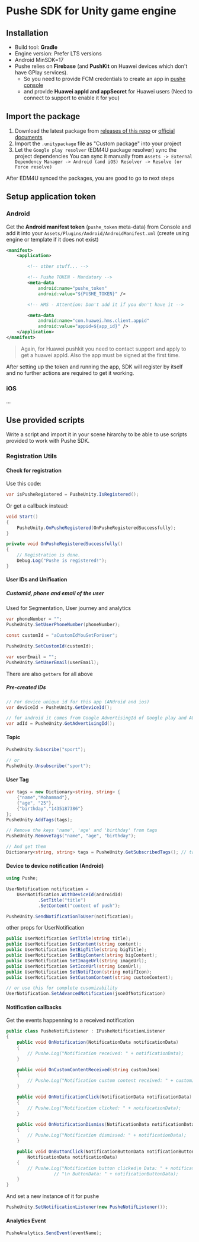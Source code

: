 # Pushe SDK for Unity game engine

## Installation

 * Build tool: **Gradle**
 * Engine version: Prefer LTS versions  
 * Android MinSDK=17  
 * Pushe relies on **Firebase** (and **PushKit** on Huawei devices which don't have GPlay services).
   * So you need to provide FCM credentials to create an app in [pushe console](https://console.pushe.co)
   * and provide **Huawei appId and appSecret** for Huawei users  (Need to connect to support to enable it for you)
 
## Import the package

1. Download the latest package from [releases of this repo](https://github.com/pusheco/pushe-unity/releases) or [official documents](https://docs.pushe.co/docs/unity/intro)
2. Import the `.unitypackage` file as "Custom package" into your project
3. Let the `Google play resolver` (EDM4U package resolver) sync the project dependencies
    You can sync it manually from `Assets -> External Dependency Manager -> Android (and iOS) Resolver -> Resolve (or Force resolve)`

After EDM4U synced the packages, you are good to go to next steps

## Setup application token
### Android
Get the **Android manifest token** (`pushe_token` meta-data) from Console and add it into your `Assets/Plugins/Android/AndroidManifest.xml` (create using engine or template if it does not exist)

```xml
<manifest>
    <application>

        <!-- other stuff... -->

        <!-- Pushe TOKEN - Mandatory -->
        <meta-data
            android:name="pushe_token"
            android:value="${PUSHE_TOKEN}" />

        <!-- HMS - Attention: Don't add it if you don't have it -->

        <meta-data
            android:name="com.huawei.hms.client.appid"
            android:value="appid=${app_id}" />
    </application>
</manifest>
```

> Again, for Huawei pushkit you need to contact support and apply to get a huawei appId. Also the app must be signed at the first time.

After setting up the token and running the app, SDK will register by itself and no further actions are required to get it working.

### iOS
...

## Use provided scripts

Write a script and import it in your scene hirarchy to be able to use scripts provided to work with Pushe SDK.
### Registration Utils

#### Check for registration

Use this code:

```cs
var isPusheRegistered = PusheUnity.IsRegistered();
```
Or get a callback instead:

```cs
void Start()
{
    PusheUnity.OnPusheRegistered(OnPusheRegisteredSuccessfully);
}

private void OnPusheRegisteredSuccessfully()
{
    // Registration is done.
    Debug.Log("Pushe is registered!");
}
```
#### User IDs and Unification

##### CustomId, phone and email of the user
Used for Segmentation, User journey and analytics

```cs
var phoneNumber = "";
PusheUnity.SetUserPhoneNumber(phoneNumber);

const customId = "aCustomIdYouSetForUser";

PusheUnity.SetCustomId(customId);

var userEmail = "";
PusheUnity.SetUserEmail(userEmail);
```

There are also `getters` for all above

##### Pre-created IDs

```cs
// For device unique id for this app (ANdroid and ios)
var deviceId = PusheUnity.GetDeviceId();

// for android it comes from Google AdvertisingId of Google play and AOID of Huawei
var adId = PusheUnity.GetAdvertisingId();
```

#### Topic

```cs
PusheUnity.Subscribe("sport");

// or
PusheUnity.Unsubscribe("sport");
```

#### User Tag

```cs
var tags = new Dictionary<string, string> {
    {"name","Mohammad"},
    {"age", "25"},
    {"birthday","1435187386"}
};
PusheUnity.AddTags(tags);

// Remove the keys 'name', 'age' and 'birthday' from tags
PusheUnity.RemoveTags("name", "age", "birthday");

// And get them
Dictionary<string, string> tags = PusheUnity.GetSubscribedTags(); // tags: {"name":"Ali"}
```

#### Device to device notification (Android)

```cs
using Pushe;

UserNotification notification =
    UserNotification.WithDeviceId(androidId)
            .SetTitle("title")
            .SetContent("content of push");

PusheUnity.SendNotificationToUser(notification);
```

other props for UserNotification

```cs
public UserNotification SetTitle(string title);
public UserNotification SetContent(string content);
public UserNotification SetBigTitle(string bigTitle);
public UserNotification SetBigContent(string bigContent);
public UserNotification SetImageUrl(string imageUrl);
public UserNotification SetIconUrl(string iconUrl);
public UserNotification SetNotifIcon(string notifIcon);
public UserNotification SetCustomContent(string customContent);

// or use this for complete cusomizability
UserNotification.SetAdvancedNotification(jsonOfNotification)
```

#### Notification callbacks
Get the events happenning to a received notification

```cs
public class PusheNotifListener : IPusheNotificationListener
{
    public void OnNotification(NotificationData notificationData)
    {
        // Pushe.Log("Notification received: " + notificationData);
    }

    public void OnCustomContentReceived(string customJson)
    {
        // Pushe.Log("Notification custom content received: " + customJson);
    }

    public void OnNotificationClick(NotificationData notificationData)
    {
        // Pushe.Log("Notification clicked: " + notificationData);
    }

    public void OnNotificationDismiss(NotificationData notificationData)
    {
        // Pushe.Log("Notification dismissed: " + notificationData);
    }

    public void OnButtonClick(NotificationButtonData notificationButtonData,
        NotificationData notificationData)
    {
        // Pushe.Log("Notification button clicked\n Data: " + notificationData +
                  // "\n ButtonData: " + notificationButtonData);
    }
}
```

And set a new instance of it for pushe

```cs
PusheUnity.SetNotificationListener(new PusheNotifListener());
```

#### Analytics Event

```cs
PusheAnalytics.SendEvent(eventName);
```